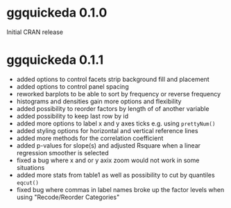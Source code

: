 # ggquickeda 0.1.0

Initial CRAN release

# ggquickeda 0.1.1

* added options to control facets strip background fill and placement
* added options to control panel spacing
* reworked barplots to be able to sort by frequency or reverse frequency
* histograms and densities gain more options and flexibility
* added possibility to reorder factors by length of of another variable
* added possibility to keep last row by id
* added more options to label x and y axes ticks e.g. using `prettyNum()`
* added styling options for horizontal and vertical reference lines
* added more methods for the correlation coefficient
* added p-values for slope(s) and adjusted Rsquare when a linear regression smoother is selected
* fixed a bug where x and or y axix zoom would not work in some situations
* added more stats from table1 as well as possibility to cut by quantiles `eqcut()`
* fixed bug where commas in label names broke up the factor levels when using "Recode/Reorder Categories"

